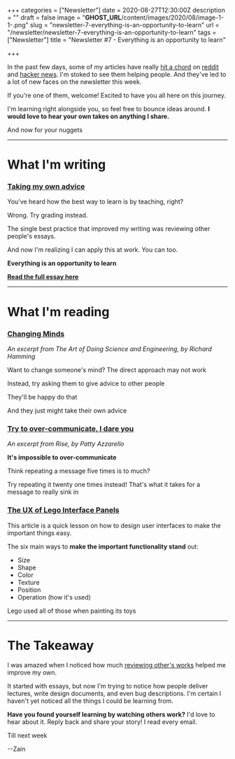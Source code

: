 +++
categories = ["Newsletter"]
date = 2020-08-27T12:30:00Z
description = ""
draft = false
image = "__GHOST_URL__/content/images/2020/08/image-1-1-.png"
slug = "newsletter-7-everything-is-an-opportunity-to-learn"
url = "/newsletter/newsletter-7-everything-is-an-opportunity-to-learn"
tags = ["Newsletter"]
title = "Newsletter #7 - Everything is an opportunity to learn"

+++


In the past few days, some of my articles have really [hit a chord](https://www.reddit.com/r/programming/comments/igfn8p/whats_it_like_as_a_senior_engineer_my_experiences/) on [reddit](https://www.reddit.com/r/programming/comments/iauwyt/how_i_stopped_abandoning_my_side_projects/) and [hacker news](https://news.ycombinator.com/item?id=24251068). I'm stoked to see them helping people. And they've led to a lot of new faces on the newsletter this week.

If you're one of them, welcome! Excited to have you all here on this journey.

I'm learning right alongside you, so feel free to bounce ideas around. **I would love to hear your own takes on anything I share.**

And now for your nuggets

---

# **What I'm writing**

### [Taking my own advice](/blog/grow-by-giving-feedback/)

You’ve heard how the best way to learn is by teaching, right?

Wrong. Try grading instead.

The single best practice that improved my writing was reviewing other people's essays.

And now I'm realizing I can apply this at work. You can too.

**Everything is an opportunity to learn**

**[Read the full essay here](/blog/grow-by-giving-feedback/)**

---

# **What I'm reading**

### [Changing Minds](https://twitter.com/ZainRzv/status/1298643257711239168)

_An excerpt from The Art of Doing Science and Engineering, by Richard Hamming_

Want to change someone's mind? The direct approach may not work

Instead, try asking them to give advice to other people

They'll be happy do that

And they just might take their own advice

### [Try to over-communicate, I dare you](https://twitter.com/ZainRzv/status/1295766155441971200)

_An excerpt from Rise, by Patty Azzarello_

**It's impossible to over-communicate**

Think repeating a message five times is to much?

Try repeating it twenty one times instead! That's what it takes for a message to really sink in

### [The UX of Lego Interface Panels](https://www.designedbycave.co.uk/2020/LEGO-Interface-UX/?utm_source=zainrizvi.io&utm_medium=email)

This article is a quick lesson on how to design user interfaces to make the important things easy.

The six main ways to **make the important functionality stand** out:

* Size
* Shape
* Color
* Texture
* Position
* Operation (how it's used)

Lego used all of those when painting its toys

---

# **The Takeaway**

I was amazed when I noticed how much [reviewing other's works](/blog/grow-by-giving-feedback/) helped me improve my own.

It started with essays, but now I'm trying to notice how people deliver lectures, write design documents, and even bug descriptions. I'm certain I haven't yet noticed all the things I could be learning from.

**Have you found yourself learning by watching others work?** I'd love to hear about it. Reply back and share your story! I read every email.

Till next week

--Zain

